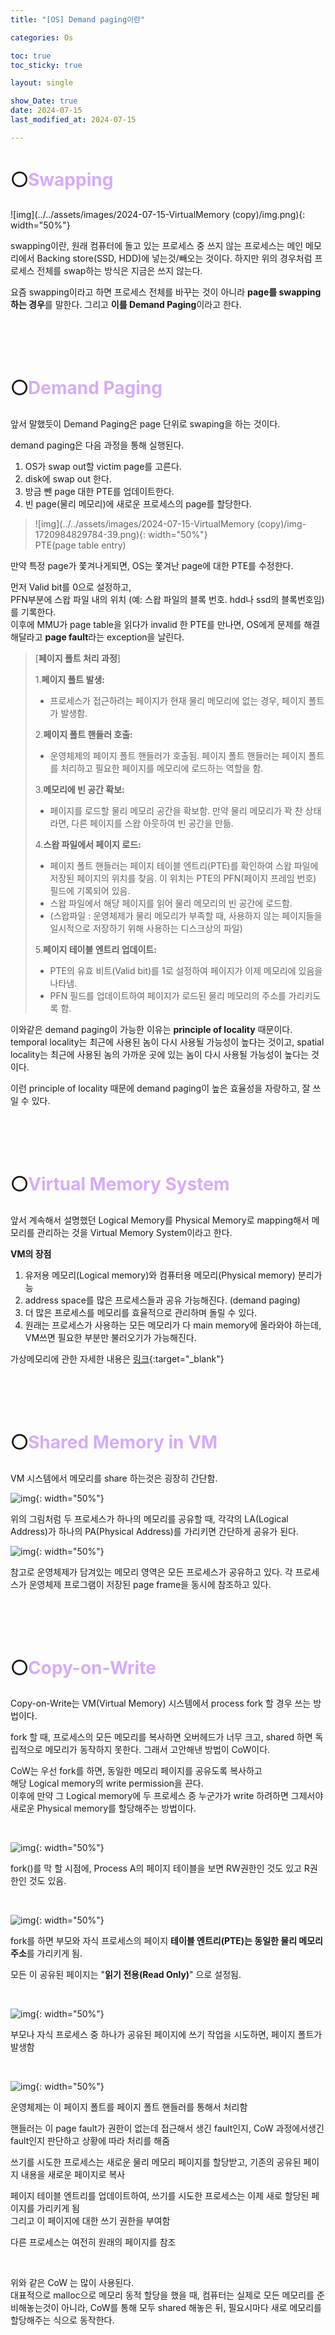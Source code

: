 ```yaml
---
title: "[OS] Demand paging이란"

categories: Os

toc: true
toc_sticky: true

layout: single

show_Date: true
date: 2024-07-15
last_modified_at: 2024-07-15

---
```


# ⚪<span style="color: #D6ABFA;">Swapping</span>

![img](../../assets/images/2024-07-15-VirtualMemory (copy)/img.png){: width="50%"}

swapping이란, 원래 컴퓨터에 돌고 있는 프로세스 중 쓰지 않는 프로세스는 메인 메모리에서 Backing store(SSD, HDD)에 넣는것/빼오는 것이다. 하지만 위의 경우처럼 프로세스 전체를 swap하는 방식은 지금은 쓰지 않는다.

 

요즘 swapping이라고 하면 프로세스 전체를 바꾸는 것이 아니라 **page를 swapping하는 경우**를 말한다. 그리고 **이를 Demand Paging**이라고 한다.

<br>

<br>

<br>

# ⚪<span style="color: #D6ABFA;">Demand Paging</span>

앞서 말했듯이 Demand Paging은 page 단위로 swaping을 하는 것이다.

 

demand paging은 다음 과정을 통해 실행된다.

 

1. OS가 swap out할 victim page를 고른다.
2. disk에 swap out 한다.
3. 방금 뺀 page 대한 PTE를 업데이트한다.
4. 빈 page(물리 메모리)에 새로운 프로세스의 page를 할당한다.

> ![img](../../assets/images/2024-07-15-VirtualMemory (copy)/img-1720984829784-39.png){: width="50%"}   
>     PTE(page table entry)

만약 특정 page가 쫓겨나게되면, OS는 쫓겨난 page에 대한 PTE를 수정한다.

먼저 Valid bit를 0으로 설정하고,   
PFN부분에 스왑 파일 내의 위치 (예: 스왑 파일의 블록 번호. hdd나 ssd의 블록번호임)를 기록한다.   
이후에 MMU가 page table을 읽다가 invalid 한 PTE를 만나면, OS에게 문제를 해결해달라고 **page fault**라는 exception을 날린다.



> [**페이지 폴트 처리 과정**]
>
> 1.**페이지 폴트 발생:**
>
> - 프로세스가 접근하려는 페이지가 현재 물리 메모리에 없는 경우, 페이지 폴트가 발생함.
>
> 2.**페이지 폴트 핸들러 호출:**
>
> - 운영체제의 페이지 폴트 핸들러가 호출됨. 페이지 폴트 핸들러는 페이지 폴트를 처리하고 필요한 페이지를 메모리에 로드하는 역할을 함.
>
> 3.**메모리에 빈 공간 확보:**
>
> - 페이지를 로드할 물리 메모리 공간을 확보함. 만약 물리 메모리가 꽉 찬 상태라면, 다른 페이지를 스왑 아웃하여 빈 공간을 만듦.
>
> 4.**스왑 파일에서 페이지 로드:**
>
> - 페이지 폴트 핸들러는 페이지 테이블 엔트리(PTE)를 확인하여 스왑 파일에 저장된 페이지의 위치를 찾음. 이 위치는 PTE의 PFN(페이지 프레임 번호) 필드에 기록되어 있음.
> - 스왑 파일에서 해당 페이지를 읽어 물리 메모리의 빈 공간에 로드함.
> - (스왑파일 : 운영체제가 물리 메모리가 부족할 때, 사용하지 않는 페이지들을 일시적으로 저장하기 위해 사용하는 디스크상의 파일)
>
> 5.**페이지 테이블 엔트리 업데이트:**
>
> - PTE의 유효 비트(Valid bit)를 1로 설정하여 페이지가 이제 메모리에 있음을 나타냄.
> - PFN 필드를 업데이트하여 페이지가 로드된 물리 메모리의 주소를 가리키도록 함.



이와같은 demand paging이 가능한 이유는 **principle of locality** 때문이다.  
temporal locality는 최근에 사용된 놈이 다시 사용될 가능성이 높다는 것이고, spatial locality는 최근에 사용된 놈의 가까운 곳에 있는 놈이 다시 사용될 가능성이 높다는 것이다.



이런 principle of locality 때문에 demand paging이 높은 효율성을 자랑하고, 잘 쓰일 수 있다.

<br>

<br>

<br>

# ⚪<span style="color: #D6ABFA;">Virtual Memory System</span>

앞서 계속해서 설명했던 Logical Memory를 Physical Memory로 mapping해서 메모리를 관리하는 것을 Virtual Memory System이라고 한다.

 

**VM의 장점** 

1) 유저용 메모리(Logical memory)와 컴퓨터용 메모리(Physical memory) 분리가능
2) address space를 많은 프로세스들과 공유 가능해진다. (demand paging)
3) 더 많은 프로세스를 메모리를 효율적으로 관리하며 돌릴 수 있다.
4) 원래는 프로세스가 사용하는 모든 메모리가 다 main memory에 올라와야 하는데, VM쓰면 필요한 부분만 불러오기가 가능해진다.



가상메모리에 관한 자세한 내용은 [링크](https://igh01gi.github.io/os/VirtualMemory/){:target="_blank"}

<br>

<br>

<br>

# ⚪<span style="color: #D6ABFA;">**Shared Memory in VM**</span>

VM 시스템에서 메모리를 share 하는것은 굉장히 간단함.

![img](../../assets/images/2024-07-15-DemandPaging/img.png){: width="50%"}

위의 그림처럼 두 프로세스가 하나의 메모리를 공유할 때, 각각의 LA(Logical Address)가 하나의 PA(Physical Address)를 가리키면 간단하게 공유가 된다.

 

![img](../../assets/images/2024-07-15-DemandPaging/img-1720986459514-44.png){: width="50%"}

참고로 운영체제가 담겨있는 메모리 영역은 모든 프로세스가 공유하고 있다. 각 프로세스가 운영체제 프로그램이 저장된 page frame을 동시에 참조하고 있다.

<br>

<br>

<br>

# ⚪<span style="color: #D6ABFA;">**Copy-on-Write**</span>

Copy-on-Write는 VM(Virtual Memory) 시스템에서 process fork 할 경우 쓰는 방법이다.

 

fork 할 때, 프로세스의 모든 메모리를 복사하면 오버헤드가 너무 크고, shared 하면 독립적으로 메모리가 동작하지 못한다. 그래서 고안해낸 방법이 CoW이다.

 

CoW는 우선 fork를 하면, 동일한 메모리 페이지를 공유도록 복사하고  
해당 Logical memory의 write permission을 끈다.   
이후에 만약 그 Logical memory에 두 프로세스 중 누군가가 write 하려하면 그제서야 새로운 Physical memory를 할당해주는 방법이다.

<br>

![img](../../assets/images/2024-07-15-DemandPaging/img-1720987270835-50.png){: width="50%"}

fork()를 막 할 시점에, Process A의 페이지 테이블을 보면 RW권한인 것도 있고 R권한인 것도 있음.

<br>

![img](../../assets/images/2024-07-15-DemandPaging/img-1720987218325-47.png){: width="50%"}

fork를 하면 부모와 자식 프로세스의 페이지 **테이블 엔트리(PTE)는 동일한 물리 메모리 주소**를 가리키게 됨.

모든 이 공유된 페이지는  "**읽기 전용(Read Only)**" 으로 설정됨.

<br>

![img](../../assets/images/2024-07-15-DemandPaging/img-1720987495520-53.png){: width="50%"}

부모나 자식 프로세스 중 하나가 공유된 페이지에 쓰기 작업을 시도하면, 페이지 폴트가 발생함

<br>

![img](../../assets/images/2024-07-15-DemandPaging/img-1720987606806-56.png){: width="50%"}

운영체제는 이 페이지 폴트를 페이지 폴트 핸들러를 통해서 처리함

핸들러는 이 page fault가 권한이 없는데 접근해서 생긴 fault인지, CoW 과정에서생긴 fault인지 판단하고 상황에 따라 처리를 해줌

쓰기를 시도한 프로세스는 새로운 물리 메모리 페이지를 할당받고, 기존의 공유된 페이지 내용을 새로운 페이지로 복사

페이지 테이블 엔트리를 업데이트하여, 쓰기를 시도한 프로세스는 이제 새로 할당된 페이지를 가리키게 됨   
그리고 이 페이지에 대한 쓰기 권한을 부여함

다른 프로세스는 여전히 원래의 페이지를 참조

<br>

위와 같은 CoW 는 많이 사용된다.   
대표적으로 malloc으로 메모리 동적 할당을 했을 때, 컴퓨터는 실제로 모든 메모리를 준비해놓는것이 아니라, CoW를 통해 모두 shared 해놓은 뒤, 필요시마다 새로 메모리를 할당해주는 식으로 동작한다.